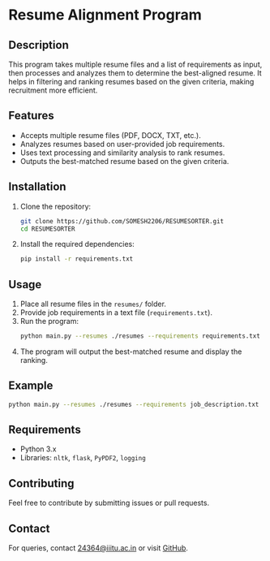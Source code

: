 # Resume Alignment Program

## Description
This program takes multiple resume files and a list of requirements as input, then processes and analyzes them to determine the best-aligned resume. It helps in filtering and ranking resumes based on the given criteria, making recruitment more efficient.

## Features
- Accepts multiple resume files (PDF, DOCX, TXT, etc.).
- Analyzes resumes based on user-provided job requirements.
- Uses text processing and similarity analysis to rank resumes.
- Outputs the best-matched resume based on the given criteria.

## Installation
1. Clone the repository:
   ```bash
   git clone https://github.com/SOMESH2206/RESUMESORTER.git
   cd RESUMESORTER
   ```
2. Install the required dependencies:
   ```bash
   pip install -r requirements.txt
   ```

## Usage
1. Place all resume files in the `resumes/` folder.
2. Provide job requirements in a text file (`requirements.txt`).
3. Run the program:
   ```bash
   python main.py --resumes ./resumes --requirements requirements.txt
   ```
4. The program will output the best-matched resume and display the ranking.

## Example
```bash
python main.py --resumes ./resumes --requirements job_description.txt
```


## Requirements
- Python 3.x
- Libraries: `nltk`, `flask`, `PyPDF2`, `logging`

## Contributing
Feel free to contribute by submitting issues or pull requests.

## Contact
For queries, contact 24364@iiitu.ac.in or visit [GitHub](https://github.com/SOMESH2206).

